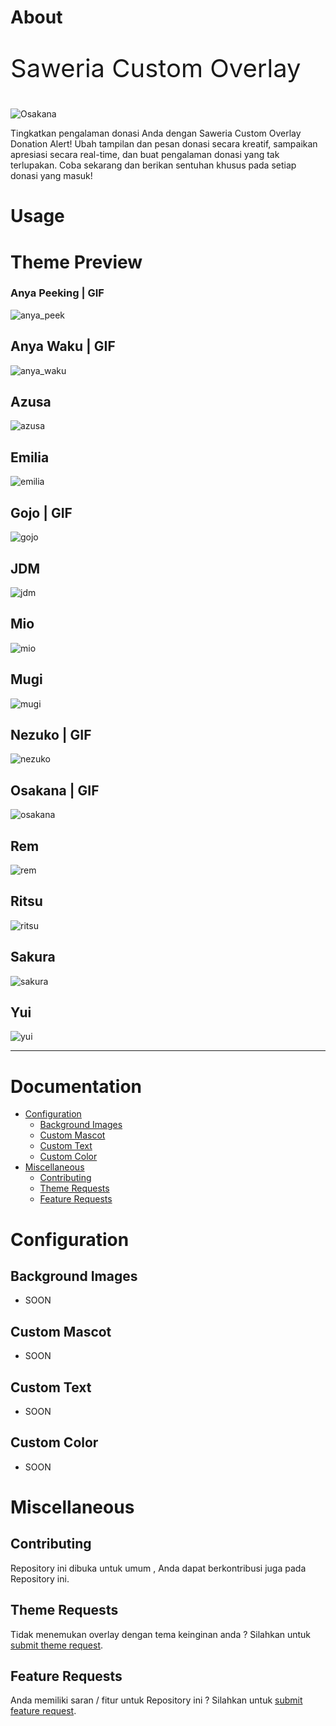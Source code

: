 # About

<p style="font-size: 2.5rem;"> Saweria Custom Overlay </p>

![Osakana](https://media.discordapp.net/attachments/972016247795515454/1126388003938508860/osakana.png)

Tingkatkan pengalaman donasi Anda dengan Saweria Custom Overlay Donation Alert! Ubah tampilan dan pesan donasi secara kreatif, sampaikan apresiasi secara real-time, dan buat pengalaman donasi yang tak terlupakan. Coba sekarang dan berikan sentuhan khusus pada setiap donasi yang masuk!

# Usage

# Theme Preview

### Anya Peeking | GIF

![anya_peek](https://media.discordapp.net/attachments/972016247795515454/1126384061687025714/anyapeek.png)

## Anya Waku | GIF

![anya_waku](https://cdn.discordapp.com/attachments/972016247795515454/1126384901869031504/anyawaku.png)

## Azusa

![azusa](https://media.discordapp.net/attachments/972016247795515454/1126388002743132240/azusa.png)

## Emilia

![emilia](https://media.discordapp.net/attachments/972016247795515454/1126388003066085446/emilia.png)

## Gojo | GIF

![gojo](https://media.discordapp.net/attachments/972016247795515454/1126388003506507806/gojo.png)

## JDM

![jdm](https://media.discordapp.net/attachments/972016247795515454/1126388005695934535/jdm.png)

## Mio

![mio](https://media.discordapp.net/attachments/972016247795515454/1126388004802527242/mio.png)

## Mugi

![mugi](https://media.discordapp.net/attachments/972016247795515454/1126388004534100018/mugi.png)

## Nezuko | GIF

![nezuko](https://media.discordapp.net/attachments/972016247795515454/1126388004248899605/nezuko.png)

## Osakana | GIF

![osakana](https://media.discordapp.net/attachments/972016247795515454/1126388003938508860/osakana.png)

## Rem

![rem](https://media.discordapp.net/attachments/972016247795515454/1126388125967601726/rem.png)

## Ritsu

![ritsu](https://media.discordapp.net/attachments/972016247795515454/1126388125585907743/ritsu.png)

## Sakura

![sakura](https://media.discordapp.net/attachments/972016247795515454/1126388125275541584/sakura.png)

## Yui

![yui](https://media.discordapp.net/attachments/972016247795515454/1126388126332502047/yui.png)

---

# Documentation
* [Configuration](#configuration)
    - [Background Images](#background-images)
    - [Custom Mascot](#custom-mascot)
    - [Custom Text](#custom-text)
    - [Custom Color](#custom-color)
* [Miscellaneous](#miscellaneous)
    - [Contributing](#contributing)
    - [Theme Requests](#theme-requests)
    - [Feature Requests](#contributions)
# Configuration

## Background Images

* SOON

## Custom Mascot

* SOON

## Custom Text

* SOON

## Custom Color

* SOON
# Miscellaneous

## Contributing

Repository ini dibuka untuk umum , Anda dapat berkontribusi juga pada Repository ini.

## Theme Requests

Tidak menemukan overlay dengan tema keinginan anda ? Silahkan untuk [submit theme request](https://github.com/AvuxDemons/SaweriaOverlay/issues).

## Feature Requests

Anda memiliki saran / fitur untuk Repository ini ? Silahkan untuk [submit feature request](https://github.com/AvuxDemons/SaweriaOverlay/issues).
